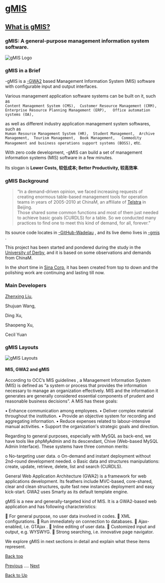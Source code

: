 # [gMIS](/gmis/index)
## [What is gMIS?](/gmis/what-is-gmis)

### gMIS: A general-purpose management information system software.
![gMIS Logo](https://ufqi.com/dev/gmis/gmis-logo-201606.png)

### gMIS in a Brief
-gMIS is a [-GWA2](https://ufqi.com/dev/gwa2/) based Management Information System (MIS) software with configurable input and output interfaces.  

Various management application software systems can be built on it, such as  
``Content Management System (CMS), 
Customer Resource Management (CRM), 
Enterprise Resource Planning Management (ERP),  
Office automation systems (OA), ``

as well as different industry application management system softwares, such as  
``Human Resource Management System (HR), 
Student Management, 
Archive Management, 
Tourism Management, 
Book Management,  
Commodity Management and business operations support systems (BOSS),`` etc.  

With zero code development, -gMIS can build a set of management information systems (MIS) software in a few minutes.

Its slogan is **Lower Costs, 较低成本; Better Productivity, 较高效率**.

### gMIS Background

> “In a demand-driven opinion, we faced increasing requests of creating enormous table-based management tools for operation teams in years of 2005-2010 at ChinaM, an affiliate of [Telstra](http://telstra.com.au) in Beijing.  
> Those shared some common functions and most of them just needed to achieve basic goals (CURDLS) for a table.
> So we conducted many practices to find one to meet this kind of demand, for all, forever.”

Its source code locates in [-GitHub-Wadelau](https://github.com/wadelau/gMIS) , and its live demo lives in [-gmis](https://ufqi.com/dev/gmis/gmis-demo) .  
  
This project has been started and pondered during the study in the [University of Derby](https://www.derby.ac.uk/),  and it is based on some observations and demands from ChinaM. 

In the short time in [Sina Corp](http://weibo.com),  it has been created from top to down and the polishing work are continuing and lasting till now.  

### Main Developers
[Zhenxing Liu](https://github.com/wadelau), 

Shujuan Wang, 

Ding Xu, 

Shaopeng Xu, 

Cecil Yuan

### gMIS Layouts
![gMIS Layouts](https://ufqi.com/dev/gmis/page-relation.201303.v1.png)

####	MIS, GWA2 and gMIS
According to OCC’s MIS guidelines , a Management Information System (MIS) is defined as “a system or process that provides the information necessary to manage an organization effectively. MIS and the information it generates are generally considered essential components of prudent and reasonable business decisions”. A MIS has these goals:

•	Enhance communication among employees.
•	Deliver complex material throughout the institution.
•	Provide an objective system for recording and aggregating information.
•	Reduce expenses related to labour-intensive manual activities.
•	Support the organization's strategic goals and direction.

Regarding to general purposes, especially with MySQL as back-end, we have tools like phpMyAdmin  and its descendant, Chive  (Web-based MySQL Admin Interface). These systems have three common merits:

o	No-targeting user data.
o	On-demand and instant deployment without 2nd-round development needed.
o	Basic data and structures manipulations: create, update, retrieve, delete, list and search (CURDLS).

General Web Application Architecture  (GWA2) is a framework for web applications development. Its feathers include MVC-based, core-shared, clear and clean structures, quite fast new instances deployment and easy kick-start. GWA2 uses Smarty  as its default template engine. 

gMIS is a new and generally-targeted kind of MIS. It is a GWA2-based web application and has following characteristics:

	For general purpose, no user data involved in codes.
	XML configurations.
	Run immediately on connection to databases.
	Ajax-enabled, i.e. GTAjax .
	Inline editing of user data.
	Customized input and output, e.g. WYSWYG.
	Strong searching, i.e. innovative page navigator.  

We explore gMIS in next sections in detail and explain what these items represent.


[Back top](/gmis/what-is-gmis)

[Previous](/gmis/index) .... [Next](./gmis/gmis-pros-cons)

[Back to Up](../index)
<!--stackedit_data:
eyJoaXN0b3J5IjpbMjA0MTMyNzIwNCwtMTM3MjYyOTk0MywtMT
g3MTkyMjczNSwxMTIyNDI1NDUzXX0=
-->